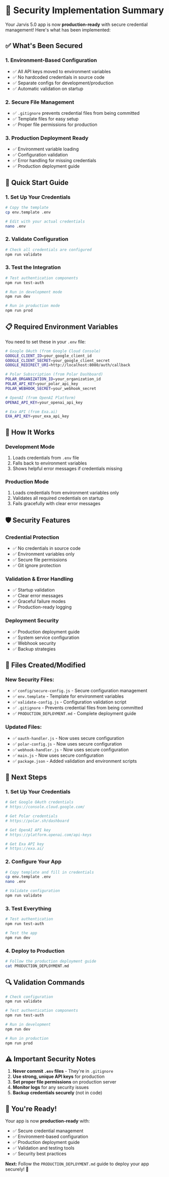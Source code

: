 # 🔐 Security Implementation Summary

Your Jarvis 5.0 app is now **production-ready** with secure credential management! Here's what has been implemented:

## ✅ What's Been Secured

### 1. **Environment-Based Configuration**
- ✅ All API keys moved to environment variables
- ✅ No hardcoded credentials in source code
- ✅ Separate configs for development/production
- ✅ Automatic validation on startup

### 2. **Secure File Management**
- ✅ `.gitignore` prevents credential files from being committed
- ✅ Template files for easy setup
- ✅ Proper file permissions for production

### 3. **Production Deployment Ready**
- ✅ Environment variable loading
- ✅ Configuration validation
- ✅ Error handling for missing credentials
- ✅ Production deployment guide

## 🚀 Quick Start Guide

### 1. **Set Up Your Credentials**

```bash
# Copy the template
cp env.template .env

# Edit with your actual credentials
nano .env
```

### 2. **Validate Configuration**

```bash
# Check all credentials are configured
npm run validate
```

### 3. **Test the Integration**

```bash
# Test authentication components
npm run test-auth

# Run in development mode
npm run dev

# Run in production mode
npm run prod
```

## 📋 Required Environment Variables

You need to set these in your `.env` file:

```bash
# Google OAuth (from Google Cloud Console)
GOOGLE_CLIENT_ID=your_google_client_id
GOOGLE_CLIENT_SECRET=your_google_client_secret
GOOGLE_REDIRECT_URI=http://localhost:8080/auth/callback

# Polar Subscription (from Polar Dashboard)
POLAR_ORGANIZATION_ID=your_organization_id
POLAR_API_KEY=your_polar_api_key
POLAR_WEBHOOK_SECRET=your_webhook_secret

# OpenAI (from OpenAI Platform)
OPENAI_API_KEY=your_openai_api_key

# Exa API (from Exa.ai)
EXA_API_KEY=your_exa_api_key
```

## 🔧 How It Works

### **Development Mode**
1. Loads credentials from `.env` file
2. Falls back to environment variables
3. Shows helpful error messages if credentials missing

### **Production Mode**
1. Loads credentials from environment variables only
2. Validates all required credentials on startup
3. Fails gracefully with clear error messages

## 🛡️ Security Features

### **Credential Protection**
- ✅ No credentials in source code
- ✅ Environment variables only
- ✅ Secure file permissions
- ✅ Git ignore protection

### **Validation & Error Handling**
- ✅ Startup validation
- ✅ Clear error messages
- ✅ Graceful failure modes
- ✅ Production-ready logging

### **Deployment Security**
- ✅ Production deployment guide
- ✅ System service configuration
- ✅ Webhook security
- ✅ Backup strategies

## 📁 Files Created/Modified

### **New Security Files:**
- ✅ `config/secure-config.js` - Secure configuration management
- ✅ `env.template` - Template for environment variables
- ✅ `validate-config.js` - Configuration validation script
- ✅ `.gitignore` - Prevents credential files from being committed
- ✅ `PRODUCTION_DEPLOYMENT.md` - Complete deployment guide

### **Updated Files:**
- ✅ `oauth-handler.js` - Now uses secure configuration
- ✅ `polar-config.js` - Now uses secure configuration
- ✅ `webhook-handler.js` - Now uses secure configuration
- ✅ `main.js` - Now uses secure configuration
- ✅ `package.json` - Added validation and environment scripts

## 🚀 Next Steps

### **1. Set Up Your Credentials**
```bash
# Get Google OAuth credentials
# https://console.cloud.google.com/

# Get Polar credentials
# https://polar.sh/dashboard

# Get OpenAI API key
# https://platform.openai.com/api-keys

# Get Exa API key
# https://exa.ai/
```

### **2. Configure Your App**
```bash
# Copy template and fill in credentials
cp env.template .env
nano .env

# Validate configuration
npm run validate
```

### **3. Test Everything**
```bash
# Test authentication
npm run test-auth

# Test the app
npm run dev
```

### **4. Deploy to Production**
```bash
# Follow the production deployment guide
cat PRODUCTION_DEPLOYMENT.md
```

## 🔍 Validation Commands

```bash
# Check configuration
npm run validate

# Test authentication components
npm run test-auth

# Run in development
npm run dev

# Run in production
npm run prod
```

## ⚠️ Important Security Notes

1. **Never commit `.env` files** - They're in `.gitignore`
2. **Use strong, unique API keys** for production
3. **Set proper file permissions** on production server
4. **Monitor logs** for any security issues
5. **Backup credentials securely** (not in code)

## 🎉 You're Ready!

Your app is now **production-ready** with:
- ✅ Secure credential management
- ✅ Environment-based configuration
- ✅ Production deployment guide
- ✅ Validation and testing tools
- ✅ Security best practices

**Next:** Follow the `PRODUCTION_DEPLOYMENT.md` guide to deploy your app securely! 🚀


